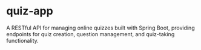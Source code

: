 # quiz-app
A RESTful API for managing online quizzes built with Spring Boot, providing endpoints for quiz creation, question management, and quiz-taking functionality.
